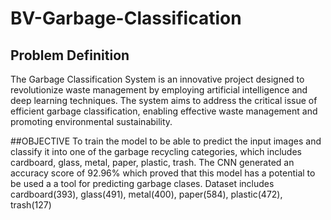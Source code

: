 # BV-Garbage-Classification
## Problem Definition
The Garbage Classification System is an innovative project designed to revolutionize waste management by employing artificial intelligence and deep learning techniques. 
The system aims to address the critical issue of efficient garbage classification, enabling effective waste management and promoting environmental sustainability.

##OBJECTIVE 
  To train the model to be able to predict the input images and classify it into one of the garbage recycling categories, which includes cardboard, glass, metal, paper, plastic, trash.
  The CNN generated an accuracy score of 92.96% which proved that this model has a potential to be used a a tool for predicting garbage clases.
  Dataset includes cardboard(393), glass(491), metal(400), paper(584), plastic(472), trash(127)
